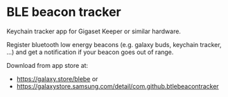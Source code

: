 # BLE beacon tracker
Keychain tracker app for Gigaset Keeper or similar hardware. 

Register bluetooth low energy beacons (e.g. galaxy buds, keychain tracker, ...)  and get a notification if your beacon goes out of range.

Download from app store at:
*  https://galaxy.store/blebe or 
*  https://galaxystore.samsung.com/detail/com.github.btlebeacontracker

